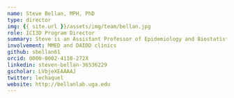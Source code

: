 ```yaml
---
name: Steve Bellan, MPH, PhD
type: director
img: {{ site.url }}/assets/img/team/bellan.jpg
role: ICI3D Program Director
summary: Steve is an Assistant Professor of Epidemiology and Biostatistics at the University of Georgia. He has been on the ICI3D Core Faculty since the program started in 2012 and took over as Program Director in 2016.
involvement: MMED and DAIDD clinics
github: sbellan61
orcid: 0000-0002-4110-272X
linkedin: steven-bellan-36536229
gscholar: LVbjeXEAAAAJ
twitter: lechaquel
website: http://bellanlab.uga.edu
---
```

